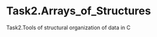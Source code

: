 Task2.Arrays_of_Structures
==========================

Task2.Tools of structural organization of data in C